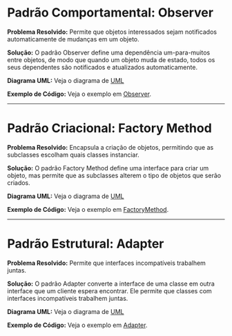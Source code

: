 # Padrão Comportamental: Observer

**Problema Resolvido:** Permite que objetos interessados sejam notificados automaticamente de mudanças em um objeto.

**Solução:** O padrão Observer define uma dependência um-para-muitos entre objetos, de modo que quando um objeto muda de estado, todos os seus dependentes são notificados e atualizados automaticamente.

**Diagrama UML:** Veja o diagrama de [UML](https://github.com/Joseal19/Padoes-de-Projeto/blob/main/Observer/observer.jpg)  

**Exemplo de Código:** Veja o exemplo em [Observer](https://github.com/Joseal19/Padoes-de-Projeto/blob/main/Observer/observer.js).


---

# Padrão Criacional: Factory Method

**Problema Resolvido:** Encapsula a criação de objetos, permitindo que as subclasses escolham quais classes instanciar.

**Solução:** O padrão Factory Method define uma interface para criar um objeto, mas permite que as subclasses alterem o tipo de objetos que serão criados.

**Diagrama UML:** Veja o diagrama de [UML](https://github.com/Joseal19/Padoes-de-Projeto/blob/main/FactoryMethod/factoryMethod.jpg)  

**Exemplo de Código:** Veja o exemplo em [FactoryMethod](https://github.com/Joseal19/Padoes-de-Projeto/blob/main/FactoryMethod/factoryMethod.js).


---

# Padrão Estrutural: Adapter

**Problema Resolvido:** Permite que interfaces incompatíveis trabalhem juntas.

**Solução:** O padrão Adapter converte a interface de uma classe em outra interface que um cliente espera encontrar. Ele permite que classes com interfaces incompatíveis trabalhem juntas.

**Diagrama UML:** Veja o diagrama de [UML](https://github.com/Joseal19/Padoes-de-Projeto/blob/main/Adapter/adapter.jpg)  

**Exemplo de Código:** Veja o exemplo em [Adapter](https://github.com/Joseal19/Padoes-de-Projeto/blob/main/Adapter/adapter.js).
